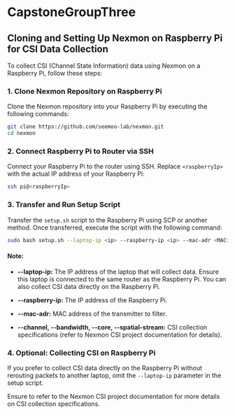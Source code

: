 # CapstoneGroupThree
## Cloning and Setting Up Nexmon on Raspberry Pi for CSI Data Collection

To collect CSI (Channel State Information) data using Nexmon on a Raspberry Pi, follow these steps:

### 1. Clone Nexmon Repository on Raspberry Pi

Clone the Nexmon repository into your Raspberry Pi by executing the following commands:

```bash
git clone https://github.com/seemoo-lab/nexmon.git
cd nexmon
```

### 2. Connect Raspberry Pi to Router via SSH

Connect your Raspberry Pi to the router using SSH. Replace `<raspberryIp>` with the actual IP address of your Raspberry Pi:

```bash
ssh pi@<raspberryIp>
```

### 3. Transfer and Run Setup Script

Transfer the `setup.sh` script to the Raspberry Pi using SCP or another method. Once transferred, execute the script with the following command:

```bash
sudo bash setup.sh --laptop-ip <ip> --raspberry-ip <ip> --mac-adr <MAC> --channel <channel> --bandwidth <bandwidth> --core <core> --spatial-stream <spatial stream>
```

#### Note:
- **--laptop-ip:** The IP address of the laptop that will collect data. Ensure this laptop is connected to the same router as the Raspberry Pi. You can also collect CSI data directly on the Raspberry Pi.
  
- **--raspberry-ip:** The IP address of the Raspberry Pi.

- **--mac-adr:** MAC address of the transmitter to filter.

- **--channel, --bandwidth, --core, --spatial-stream:** CSI collection specifications (refer to Nexmon CSI project documentation for details).

### 4. Optional: Collecting CSI on Raspberry Pi

If you prefer to collect CSI data directly on the Raspberry Pi without rerouting packets to another laptop, omit the `--laptop-ip` parameter in the setup script.

Ensure to refer to the Nexmon CSI project documentation for more details on CSI collection specifications.
